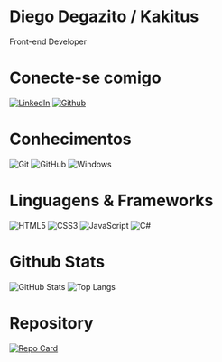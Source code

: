 # Diego Degazito / Kakitus
Front-end Developer 

# Conecte-se comigo

[![LinkedIn](https://img.shields.io/badge/LinkedIn-000?style=for-the-badge&logo=linkedin&logoColor=0E76A8)](https://www.linkedin.com/in/diego-ferreira-050158259/)
[![Github](https://img.shields.io/badge/Github-000?style=for-the-badge&logo=Github&logoColor=fffff)](https://github.com/kakitus)

# Conhecimentos

![Git](https://img.shields.io/badge/Git-000?style=for-the-badge&logo=git&logoColor=E94D5F)
![GitHub](https://img.shields.io/badge/GitHub-000?style=for-the-badge&logo=github&logoColor=fffff)
![Windows](https://img.shields.io/badge/Windows-000?style=for-the-badge&logo=windows&logoColor=2CA5E0)

# Linguagens & Frameworks
![HTML5](https://img.shields.io/badge/HTML5-000?style=for-the-badge&logo=html5)
![CSS3](https://img.shields.io/badge/CSS3-000?style=for-the-badge&logo=css3&logoColor=264CE4)
![JavaScript](https://img.shields.io/badge/JavaScript-000?style=for-the-badge&logo=javascript)
![C#](https://img.shields.io/badge/C%23-000?style=for-the-badge&logo=c-sharp&logoColor=white)

# Github Stats

![GitHub Stats](https://github-readme-stats.vercel.app/api?username=kakitus&theme=transparent&bg_color=000&border_color=30A3DC&show_icons=true&icon_color=30A3DC&title_color=E94D5F&text_color=FFF)
![Top Langs](https://github-readme-stats-git-masterrstaa-rickstaa.vercel.app/api/top-langs/?username=kakitus&bg_color=000&border_color=30A3DC&title_color=E94D5F&text_color=FFF)

# Repository
[![Repo Card](https://github-readme-stats.vercel.app/api/pin/?username=kakitus&repo=ProjetoCanvas.github.io&bg_color=000&border_color=30A3DC&show_icons=true&icon_color=30A3DC&title_color=E94D5F&text_color=FFF)](https://github.com/kakitus/ProjetoCanvas.github.io)